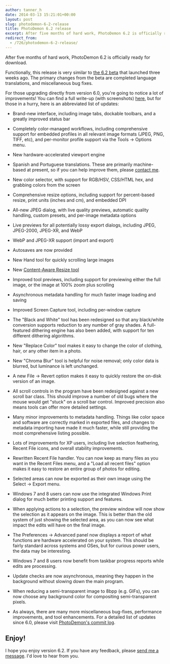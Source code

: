 ```yaml
---
author: tanner_h
date: 2014-03-13 15:21:01+00:00
layout: post
slug: photodemon-6-2-release
title: PhotoDemon 6.2 release
excerpt: After five months of hard work, PhotoDemon 6.2 is officially ready for download.
redirect_from:
  - /726/photodemon-6-2-release/
---
```


After five months of hard work, PhotoDemon 6.2 is officially ready for download.

Functionally, this release is very similar to [the 6.2 beta](2014/02/21/photodemon-6-2-beta-is-live) that launched three weeks ago.  The primary changes from the beta are completed language translations, and miscellaneous bug fixes.

For those upgrading directly from version 6.0, you're going to notice a lot of improvements!  You can find a full write-up (with screenshots) [here](2014/02/21/photodemon-6-2-beta-is-live), but for those in a hurry, here is an abbreviated list of updates:

  * Brand-new interface, including image tabs, dockable toolbars, and a greatly improved status bar

  * Completely color-managed workflows, including comprehensive support for embedded profiles in all relevant image formats (JPEG, PNG, TIFF, etc), and per-monitor profile support via the Tools -> Options menu.

  * New hardware-accelerated viewport engine

  * Spanish and Portuguese translations.  These are primarily machine-based at present, so if you can help improve them, please [contact me](about/contact/).

  * New color selector, with support for RGB/HSV, CSS/HTML hex, and grabbing colors from the screen

  * Comprehensive resize options, including support for percent-based resize, print units (inches and cm), and embedded DPI

  * All-new JPEG dialog, with live quality previews, automatic quality handling, custom presets, and per-image metadata options

  * Live previews for all potentially lossy export dialogs, including JPEG, JPEG-2000, JPEG-XR, and WebP

  * WebP and JPEG-XR support (import and export)

  * Autosaves are now provided

  * New Hand tool for quickly scrolling large images

  * New [Content-Aware Resize tool](http://en.wikipedia.org/wiki/Seam_carving)

  * Improved tool previews, including support for previewing either the full image, or the image at 100% zoom plus scrolling

  * Asynchronous metadata handling for much faster image loading and saving

  * Improved Screen Capture tool, including per-window capture

  * The "Black and White" tool has been redesigned so that any black/white conversion supports reduction to any number of gray shades.  A full-featured dithering engine has also been added, with support for ten different dithering algorithms.

  * New "Replace Color" tool makes it easy to change the color of clothing, hair, or any other item in a photo.

  * New "Chroma Blur" tool is helpful for noise removal; only color data is blurred, but luminance is left unchanged.

  * A new File -> Revert option makes it easy to quickly restore the on-disk version of an image.

  * All scroll controls in the program have been redesigned against a new scroll bar class.  This should improve a number of old bugs where the mouse would get "stuck" on a scroll bar control.  Improved precision also means tools can offer more detailed settings.

  * Many minor improvements to metadata handling.  Things like color space and software are correctly marked in exported files, and changes to metadata importing have made it much faster, while still providing the most comprehensive listing possible.

  * Lots of improvements for XP users, including live selection feathering, Recent File icons, and overall stability improvements.

  * Rewritten Recent File handler.  You can now keep as many files as you want in the Recent Files menu, and a "Load all recent files" option makes it easy to restore an entire group of photos for editing.

  * Selected areas can now be exported as their own image using the Select -> Export menu.

  * Windows 7 and 8 users can now use the integrated Windows Print dialog for much better printing support and features.

  * When applying actions to a selection, the preview window will now show the selection as it appears on the image.  This is better than the old system of just showing the selected area, as you can now see what impact the edits will have on the final image.

  * The Preferences -> Advanced panel now displays a report of what functions are hardware accelerated on your system.  This should be fairly standard across systems and OSes, but for curious power users, the data may be interesting.

  * Windows 7 and 8 users now benefit from taskbar progress reports while edits are processing.

  * Update checks are now asynchronous, meaning they happen in the background without slowing down the main program.

  * When reducing a semi-transparent image to 8bpp (e.g. GIFs), you can now choose any background color for compositing semi-transparent pixels.

  * As always, there are many more miscellaneous bug-fixes, performance improvements, and tool enhancements.  For a detailed list of updates since 6.0, please visit [PhotoDemon's commit log](https://github.com/tannerhelland/PhotoDemon/commits/master).

## Enjoy!

I hope you enjoy version 6.2.  If you have any feedback, please [send me a message](about/contact/).  I'd love to hear from you.
